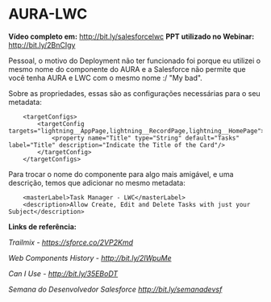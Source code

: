 # AURA-LWC

**Vídeo completo em:** http://bit.ly/salesforcelwc
**PPT utilizado no Webinar:** http://bit.ly/2BnCIgy

Pessoal, o motivo do Deployment não ter funcionado foi porque eu utilizei o mesmo nome do componente do AURA e a Salesforce não permite que você tenha AURA e LWC com o mesmo nome :/ "My bad".

Sobre as propriedades, essas são as configurações necessárias para o seu metadata:

```
    <targetConfigs>
        <targetConfig targets="lightning__AppPage,lightning__RecordPage,lightning__HomePage">
            <property name="Title" type="String" default="Tasks" label="Title" description="Indicate the Title of the Card"/>
        </targetConfig>
    </targetConfigs>
```

Para trocar o nome do componente para algo mais amigável, e uma descrição, temos que adicionar no mesmo metadata:

```
    <masterLabel>Task Manager - LWC</masterLabel>
    <description>Allow Create, Edit and Delete Tasks with just your Subject</description>
```



**Links de referência:**

*Trailmix - https://sforce.co/2VP2Kmd*

*Web Components History - http://bit.ly/2IWpuMe*

*Can I Use - http://bit.ly/35EBoDT*

*Semana do Desenvolvedor Salesforce http://bit.ly/semanadevsf*
